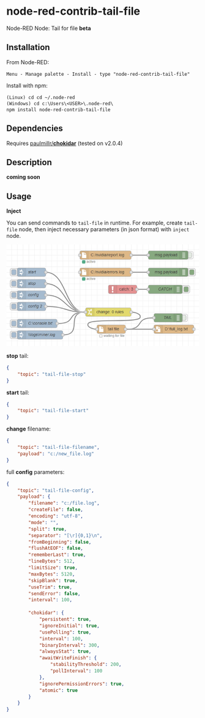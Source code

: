 # node-red-contrib-tail-file
Node-RED Node: Tail for file **beta**

## Installation
From Node-RED:
```
Menu - Manage palette - Install - type "node-red-contrib-tail-file"
```
Install with npm:
```
(Linux) cd cd ~/.node-red
(Windows) cd c:\Users\<USER>\.node-red\
npm install node-red-contrib-tail-file
```

## Dependencies
Requires [paulmillr/**chokidar**](https://github.com/paulmillr/chokidar) (tested on v2.0.4)

## Description
**coming soon**

## Usage
**Inject**

You can send commands to `tail-file` in runtime.
For example, create `tail-file` node, then inject necessary parameters (in json format) with `inject` node.

![Inject Example](images/image2.png)

**stop** tail:
```json
{
    "topic": "tail-file-stop"
}
```

**start** tail:
```json
{
    "topic": "tail-file-start"
}
```

**change** filename:
```json
{
    "topic": "tail-file-filename",
    "payload": "c:/new_file.log"
}
```

full **config** parameters:
```json
{
    "topic": "tail-file-config",
    "payload": {
        "filename": "c:/file.log",
        "createFile": false,
        "encoding": "utf-8",
        "mode": "",
        "split": true,
        "separator": "[\r]{0,1}\n",
        "fromBeginning": false,
        "flushAtEOF": false,
        "rememberLast": true,
        "lineBytes": 512,
        "limitSize": true,
        "maxBytes": 5120,
        "skipBlank": true,
        "useTrim": true,
        "sendError": false,
        "interval": 100,
        
        "chokidar": {
            "persistent": true,
            "ignoreInitial": true,
            "usePolling": true,
            "interval": 100,
            "binaryInterval": 300,
            "alwaysStat": true,
            "awaitWriteFinish": {
                "stabilityThreshold": 200,
                "pollInterval": 100
            },
            "ignorePermissionErrors": true,
            "atomic": true
        }
    }
}
```
